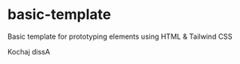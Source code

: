 # basic-template
Basic template for prototyping elements using HTML &amp; Tailwind CSS

Kochaj dissA